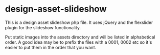design-asset-slideshow
======================

This is a design asset slideshow php file. It uses jQuery and the flexslider
plugin for the slideshow functionality.

Put static images into the assets directory and will be listed in alphabetical
order. A good idea may be to prefix the files with a 0001, 0002 etc so it's
easier to put them in the order that you want.
